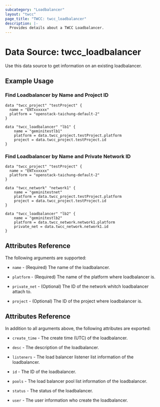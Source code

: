 ```yaml
---
subcategory: "Loadbalancer"
layout: "twcc"
page_title: "TWCC: twcc_loadbalancer"
description: |-
  Provides details about a TWCC Loadbalancer.
---
```


# Data Source: twcc_loadbalancer

Use this data source to get information on an existing loadbalancer.

## Example Usage

### Find Loadbalancer by Name and Project ID

```hcl
data "twcc_project" "testProject" {
  name = "ENTxxxxxx"
  platform = "openstack-taichung-default-2"
}

data "twcc_loadbalancer" "lb1" {
    name = "geminitestlb1"
    platform = data.twcc_project.testProject.platform
    project = data.twcc_project.testProject.id
}
```

### Find Loadbalancer by Name and Private Network ID

```hcl
data "twcc_project" "testProject" {
  name = "ENTxxxxxx"
  platform = "openstack-taichung-default-2"
}

data "twcc_network" "network1" {
    name = "geminitestnet"
    platform = data.twcc_project.testProject.platform
    project = data.twcc_project.testProject.id
}

data "twcc_loadbalancer" "lb2" {
    name = "geminitestlb2"
    platform = data.twcc_network.network1.platform
    private_net = data.twcc_network.network1.id
}
```

## Attributes Reference

The following arguments are supported:

* `name` - (Required) The name of the loadbalancer.

* `platform` - (Required) The name of the platform where loadbalancer is.

* `private_net` - (Optional) The ID of the network whitch loadbalancer attach to.

* `project` - (Optional) The ID of the project where loadbalancer is.

## Attributes Reference

In addition to all arguments above, the following attributes are exported:

* `create_time` - The create time (UTC) of the loadbalancer.

* `desc` - The description of the loadbalancer.

* `listeners` - The load balancer listener list information of the loadbalancer.

* `id` - The ID of the loadbalancer.

* `pools` - The load balancer pool list information of the loadbalancer.

* `status` - The status of the loadbalancer.

* `user` - The user information who create the loadbalancer.
